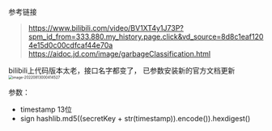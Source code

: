 参考链接
> https://www.bilibili.com/video/BV1XT4y1J73P?spm_id_from=333.880.my_history.page.click&vd_source=8d8c1eaf1204e15d0c00cdfcaf44e70a
> https://aidoc.jd.com/image/garbageClassification.html

bilibili上代码版本太老，接口名字都变了， 已参数安装新的官方文档更新
<img src="https://ressmatthew-picture-cloud-storage.oss-cn-hangzhou.aliyuncs.com/img/image-20220813000414527.png" alt="image-20220813000414527" style="zoom:50%;" />

参数：

* timestamp 13位
* sign hashlib.md5((secretKey + str(timestamp)).encode()).hexdigest()